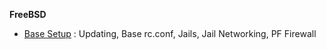 **FreeBSD**

* [Base Setup](/freebsd/README.md) : Updating, Base rc.conf, Jails, Jail Networking, PF Firewall
